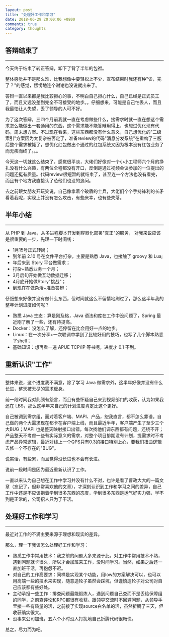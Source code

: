 ```yaml
---
layout: post
title: "处理好工作和学习"
date: 2018-06-29 20:00:06 +0800
comments: true
category: thoughts
---
```


## 答辩结束了
---
今天终于结束了转正答辩，卸下了背了半年的包袱。

整体感觉并不是那么难，比我想像中要轻松上不少，宣布结束时我还有种"诶，完了？"的感觉，愣愣地连个谢谢也没说就出来了。

答辩一直以来都是我比较担心的事，不明白自己担心什么，自己已经是正式员工了，而且又远没差到完全不可接受的地步。。仔细想来，可能是自己怕丢人，而且我最怕让人失望，丢了领导的人可不好。

为了这次答辩，三四个月前我就一直在考虑做些什么，接需求时就一直在想这个需求怎么能做出一套通用的东西，这个需求能不能答辩用得上，也想过优化现有代码，周末想方案。不过现在看来，这些东西都没有什么意义，自己想优化的"二级索引"方案因为太复杂被否定了，准备review的代码"消息分发系统"在重构了三版后整个需求被毙了，想优化红包做出个通过的红包系统又因为根本没有红包业务了而无疾而终了。。。

今天这一切就这么结束了，感觉很平淡，大佬们好像对一个小小工程师六个月的挣扎没有什么兴趣，有两位全程都没有开口，反倒是通过视频会议参加的一位提出的问题还挺有质量。代码review很短暂的就结束了，甚至连一个方法也没有看完，而且有个地方我直接认了怂他们也没的追问。

去之前跟女朋友开玩笑说，自己像拿着个破盾的士兵，大佬们个个手持锋利的长矛看着我呢，实现上并没有怎么攻击，有些庆幸，也有些失落。

## 半年小结
---
从 PHP 到 Java，从多进程脚本开发到容器化部署"真正"的服务， 对我来说应该是很重要的一步，先理一下时间线：

- 1月15号正式转岗；
- 到年前 2.10 号在文件平台打杂，主要是熟悉 Java，也接触了 groovy 和 Lua;
- 年后来到 Story 平台做需求；
- 打杂+熟悉业务一个月；
- 3月后旬开始做互动数据迁移；
- 4月底开始做Story"挑战"；
- 到现在在做杂活+准备答辩；

仔细想来好像并没有做什么东西，但时间就这么不留情地刷过了，那么这半年我的整年计划进度如何呢？

- 熟悉 Java 生态：算是刚及格，Java 语法和库在工作中没问题了，Spring 最近刚了解了一些，还有待提高。
- Docker：没怎么了解，还停留在比会用好一点的地步。
- Linux：在一次分享+一次联调中学到了比较好用的技巧，也写了几个脚本熟悉了shell；
- 基础知识：想再看一遍 APUE TCP/IP 等书呢，进度才 0.1 不到。

## 重新认识"工作"
---
整体来说，这个进度我不满意，除了学习 Java 做需求外，这半年好像并没有什么长进，整天被无尽的需求缠身。

前一段时间我对此颇有怨言，而且有些怀疑自己来到视频部门的收获，认为如果我还在 LBS，那么这半年来自己的计划进度肯定比这个更好。

自己被调到需求组，面对着客户端、MAPI、产品，恕我直言，都不怎么靠谱。自己做的两个大需求现在都卡在客户端上线，而且最近半年，客户端产生了至少三个大BUG；MAPI 也是整天映射接口出错，每次找他们调东西都有问题，还绕不开；产品整天不考虑一些有实际意义的需求，对整个项目排期没有计划，提需求时不考虑产品异常逻辑，最近对线上一个QPS只有0.3的接口特别上心，要我们扭曲逻辑去修一个不存在的"BUG"。

说实话，有些累，而且觉得没长进也不会有长进。

说前一段时间是因为最近重新认识了工作。

一直以来认为自己想在工作中学习并没有什么不对，也许是看了曹政大大的一篇文章（忘记了，但非常喜欢他的文章），才深刻认识到工作和学习之间的差异，自己工作中还是不应该抱着学到很多东西的态度，学到很多东西是运气好实力强，学不到是正常的，公司招人只为了干活。

## 处理好工作和学习
---
最近对工作的不满主要来源于理想和现实的差异。

那么，理一下我该怎么处理好工作和学习：

- 熟悉工作中常用技术：我之前的问题大多来源于此，对工作中常用技术不熟，遇到问题就卡很久，所以才会加班来工作，没时间学习。当然，如果之后还一直加班干活，再抱怨不迟。
- 对自己的工作高要求：同样是实现某个功能，用low的方案解决可以，也可以用高端一些的技术来实现，随意造轮子虽然会踩坑，但谨慎造轮子对公司对自己应该都有些好处。
- 主动承担一些工作：排查问题最能锻炼人，遇到问题自己查而不是丢给保障组的同学，之前查评论和RPC都很有收获。跟领导交流时不回避问题，从领导手里接一些有质量的活，之前接了实现source白名单的活，虽然折腾了三天，但收获确实很大。
- 没事来公司加班，五六个小时没人打扰地自己折腾代码很畅快。

总之，尽力而为吧。
